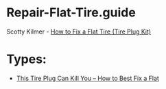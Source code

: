 # Repair-Flat-Tire.guide
Scotty Kilmer - [How to Fix a Flat Tire (Tire Plug Kit)](https://youtu.be/4RDX2jUfiCc)

# Types:
- [This Tire Plug Can Kill You – How to Best Fix a Flat](https://youtu.be/Qm6fTWaj3QE)
